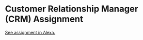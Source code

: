# Customer Relationship Manager (CRM) Assignment

[See assignment in Alexa.](https://alexa.bitmaker.co/wdi/67/assignments/2027/latest)
